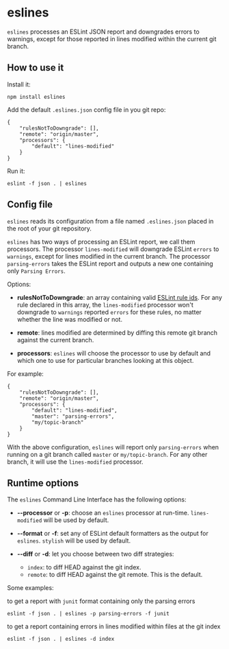 # eslines

`eslines` processes an ESLint JSON report and downgrades errors to warnings, except for those reported in lines modified within the current git branch.

## How to use it

Install it:

	npm install eslines

Add the default `.eslines.json` config file in you git repo:

	{
		"rulesNotToDowngrade": [],
		"remote": "origin/master",
		"processors": {
			"default": "lines-modified"
		}
	}

Run it:

	eslint -f json . | eslines

## Config file

`eslines` reads its configuration from a file named `.eslines.json` placed in the root of your git repository.

`eslines` has two ways of processing an ESLint report, we call them processors. The processor `lines-modified` will downgrade ESLint `errors` to `warnings`, except for lines modified in the current branch. The processor `parsing-errors` takes the ESLint report and outputs a new one containing only `Parsing Errors`.

Options:

* **rulesNotToDowngrade**: an array containing valid [ESLint rule ids](http://eslint.org/docs/rules/). For any rule declared in this array, the `lines-modified` processor won't downgrade to `warnings` reported `errors` for these rules, no matter whether the line was modified or not.

* **remote**: lines modified are determined by diffing this remote git branch against the current branch.

* **processors**: `eslines` will choose the processor to use by default and which one to use for particular branches looking at this object.

For example:

	{
		"rulesNotToDowngrade": [],
		"remote": "origin/master",
		"processors": {
			"default": "lines-modified",
			"master": "parsing-errors",
			"my/topic-branch"
		}
	}

With the above configuration, `eslines` will report only `parsing-errors` when running on a git branch called `master` or `my/topic-branch`. For any other branch, it will use the `lines-modified` processor.

## Runtime options

The `eslines` Command Line Interface has the following options:

* **--processor** or **-p**: choose an `eslines` processor at run-time. `lines-modified` will be used by default.

* **--format** or **-f**: set any of ESLint default formatters as the output for `eslines`. `stylish` will be used by default.

* **--diff** or **-d**: let you choose between two diff strategies:

	* `index`: to diff HEAD against the git index.
	* `remote`: to diff HEAD against the git remote. This is the default.

Some examples:

to get a report with `junit` format containing only the parsing errors

	eslint -f json . | eslines -p parsing-errors -f junit

to get a report containing errors in lines modified within files at the git index

	eslint -f json . | eslines -d index
